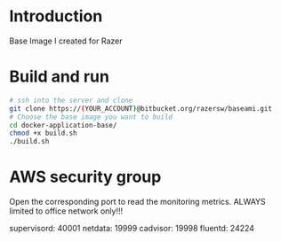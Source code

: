 # Introduction

Base Image I created for Razer

# Build and run

```sh
# ssh into the server and clone
git clone https://(YOUR_ACCOUNT)@bitbucket.org/razersw/baseami.git
# Choose the base image you want to build
cd docker-application-base/
chmod +x build.sh
./build.sh
```

# AWS security group
Open the corresponding port to read the monitoring metrics. ALWAYS limited to office network only!!!

supervisord: 40001
netdata: 19999
cadvisor: 19998
fluentd: 24224
